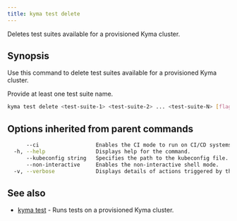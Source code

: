 ```yaml
---
title: kyma test delete
---
```


Deletes test suites available for a provisioned Kyma cluster.

## Synopsis

Use this command to delete test suites available for a provisioned Kyma cluster.

Provide at least one test suite name.

```bash
kyma test delete <test-suite-1> <test-suite-2> ... <test-suite-N> [flags]
```

## Options inherited from parent commands

```bash
      --ci                  Enables the CI mode to run on CI/CD systems. It avoids any user interaction (e.g no dialog prompts) and ensures that logs are formatted properly in log files (e.g no spinners for CLI steps).
  -h, --help                Displays help for the command.
      --kubeconfig string   Specifies the path to the kubeconfig file. By default, Kyma CLI uses the KUBECONFIG environment variable or "/$HOME/.kube/config" if the variable is not set.
      --non-interactive     Enables the non-interactive shell mode.
  -v, --verbose             Displays details of actions triggered by the command.
```

## See also

* [kyma test](#kyma-test-kyma-test)	 - Runs tests on a provisioned Kyma cluster.


